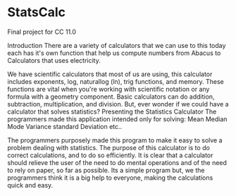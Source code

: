 # StatsCalc
Final project for CC 11.0

Introduction
There are a variety of calculators that we can use to this today
each has it's own function that help us compute numbers
from Abacus to Calculators that uses electricity.

We have scientific calculators that most of us are using,
this calculator includes exponents, log, naturallog (ln), trig functions, and memory. 
These functions are vital when you're working with scientific notation or any formula with a geometry component. Basic calculators can do addition, subtraction, multiplication, and division.
But, ever wonder if we could have a calculator that solves statistics?
Presenting the Statistics Calculator
The programmers made this application intended only for solving:
Mean
Median
Mode
Variance
standard Deviation
etc..

The programmers purposely made this program to make it easy to solve a problem
dealing with statistics. 
The purpose of this calculator is to do correct calculations, and to do so efficiently. It is clear that a calculator should relieve the user of the need to do mental operations and of the need to rely on paper, so far as possible.
Its a simple program but, we the programmers think it is a big help to 
everyone, making the calculations quick and easy.
